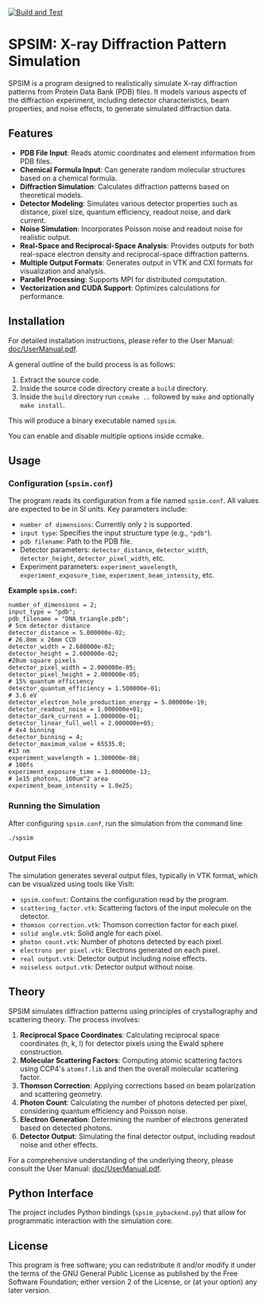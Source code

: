 [![Build and Test](https://github.com/FXIhub/spsim/actions/workflows/test.yml/badge.svg)](https://github.com/FXIhub/spsim/actions/workflows/test.yml)

# SPSIM: X-ray Diffraction Pattern Simulation

SPSIM is a program designed to realistically simulate X-ray diffraction patterns from Protein Data Bank (PDB) files. It models various aspects of the diffraction experiment, including detector characteristics, beam properties, and noise effects, to generate simulated diffraction data.

## Features

*   **PDB File Input**: Reads atomic coordinates and element information from PDB files.
*   **Chemical Formula Input**: Can generate random molecular structures based on a chemical formula.
*   **Diffraction Simulation**: Calculates diffraction patterns based on theoretical models.
*   **Detector Modeling**: Simulates various detector properties such as distance, pixel size, quantum efficiency, readout noise, and dark current.
*   **Noise Simulation**: Incorporates Poisson noise and readout noise for realistic output.
*   **Real-Space and Reciprocal-Space Analysis**: Provides outputs for both real-space electron density and reciprocal-space diffraction patterns.
*   **Multiple Output Formats**: Generates output in VTK and CXI formats for visualization and analysis.
*   **Parallel Processing**: Supports MPI for distributed computation.
*   **Vectorization and CUDA Support**: Optimizes calculations for performance.

## Installation

For detailed installation instructions, please refer to the User Manual: [doc/UserManual.pdf](doc/UserManual.pdf).

A general outline of the build process is as follows:

1.  Extract the source code.
2.  Inside the source code directory create a `build` directory.
3.  Inside the `build` directory run `ccmake ..` followed by `make` and optionally `make install`.

This will produce a binary executable named `spsim`.

You can enable and disable multiple options inside ccmake.

## Usage

### Configuration (`spsim.conf`)

The program reads its configuration from a file named `spsim.conf`. All values are expected to be in SI units. Key parameters include:

*   `number of dimensions`: Currently only `2` is supported.
*   `input type`: Specifies the input structure type (e.g., `"pdb"`).
*   `pdb filename`: Path to the PDB file.
*   Detector parameters: `detector_distance`, `detector_width`, `detector_height`, `detector_pixel_width`, etc.
*   Experiment parameters: `experiment_wavelength`, `experiment_exposure_time`, `experiment_beam_intensity`, etc.

**Example `spsim.conf`:**

```
number_of_dimensions = 2;
input_type = "pdb";
pdb_filename = "DNA_triangle.pdb";
# 5cm detector distance
detector_distance = 5.000000e-02;
# 26.8mm x 26mm CCD
detector_width = 2.680000e-02;
detector_height = 2.600000e-02;
#20um square pixels
detector_pixel_width = 2.000000e-05;
detector_pixel_height = 2.000000e-05;
# 15% quantum efficiency
detector_quantum_efficiency = 1.500000e-01;
# 3.6 eV
detector_electron_hole_production_energy = 5.800000e-19;
detector_readout_noise = 1.000000e+01;
detector_dark_current = 1.000000e-01;
detector_linear_full_well = 2.000000e+05;
# 4x4 binning
detector_binning = 4;
detector_maximum_value = 65535.0;
#13 nm
experiment_wavelength = 1.300000e-08;
# 100fs
experiment_exposure_time = 1.000000e-13;
# 1e15 photons, 100um^2 area
experiment_beam_intensity = 1.0e25;
```

### Running the Simulation

After configuring `spsim.conf`, run the simulation from the command line:

```bash
./spsim
```

### Output Files

The simulation generates several output files, typically in VTK format, which can be visualized using tools like VisIt:

*   `spsim.confout`: Contains the configuration read by the program.
*   `scattering_factor.vtk`: Scattering factors of the input molecule on the detector.
*   `thomson correction.vtk`: Thomson correction factor for each pixel.
*   `solid angle.vtk`: Solid angle for each pixel.
*   `photon count.vtk`: Number of photons detected by each pixel.
*   `electrons per pixel.vtk`: Electrons generated on each pixel.
*   `real output.vtk`: Detector output including noise effects.
*   `noiseless output.vtk`: Detector output without noise.

## Theory

SPSIM simulates diffraction patterns using principles of crystallography and scattering theory. The process involves:

1.  **Reciprocal Space Coordinates**: Calculating reciprocal space coordinates (h, k, l) for detector pixels using the Ewald sphere construction.
2.  **Molecular Scattering Factors**: Computing atomic scattering factors using CCP4's `atomsf.lib` and then the overall molecular scattering factor.
3.  **Thomson Correction**: Applying corrections based on beam polarization and scattering geometry.
4.  **Photon Count**: Calculating the number of photons detected per pixel, considering quantum efficiency and Poisson noise.
5.  **Electron Generation**: Determining the number of electrons generated based on detected photons.
6.  **Detector Output**: Simulating the final detector output, including readout noise and other effects.

For a comprehensive understanding of the underlying theory, please consult the User Manual: [doc/UserManual.pdf](doc/UserManual.pdf).

## Python Interface

The project includes Python bindings (`spsim_pybackend.py`) that allow for programmatic interaction with the simulation core.

## License

This program is free software; you can redistribute it and/or modify it under the terms of the GNU General Public License as published by the Free Software Foundation; either version 2 of the License, or (at your option) any later version.

